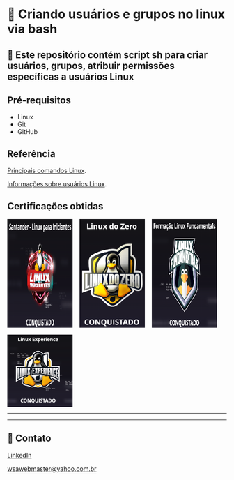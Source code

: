 # 🚀 Criando usuários e grupos no linux via bash

## 📃 Este repositório contém script sh para criar usuários, grupos, atribuir permissões específicas a usuários Linux

## Pré-requisitos

 - Linux
 - Git
 - GitHub

## Referência

[Principais comandos Linux](https://www.linux.ime.usp.br/~albasalo/Apostila/apostila.pdf).

[Informações sobre usuários Linux](https://www.infowester.com/usuarioslinux.php).

## Certificações obtidas

<style>
.certification-images {
    display: flex;
    flex-wrap: wrap;
    gap: 1rem;
}
@media (max-width: 600px) {
    .certification-images {
        flex-direction: column;
    }
}
</style>

<div class="certification-images">
    <img src="./assets/img/linux-para-iniciantes.png" alt="Linux para Iniciantes" style="max-width:150px;">
    <img src="assets/img/linux-do-zero.png" alt="Linux do Zero" style="max-width:150px;">
    <img src="assets/img/linux-fundamentals.png" alt="Linux Fundamentals" style="max-width:150px;">
    <img src="assets/img/linux-experience.png" alt="Linux Experience" style="max-width:150px;">
</div>

---
---
## 📧 Contato

[LinkedIn](https://www.linkedin.com/in/wsawebmaster/)

[wsawebmaster@yahoo.com.br](mailto:wsawebmaster@yahoo.com.br)